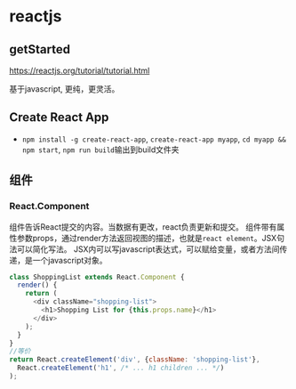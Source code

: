 # reactjs

## getStarted

<https://reactjs.org/tutorial/tutorial.html>

基于javascript, 更纯，更灵活。

## Create React App

+ `npm install -g create-react-app`, `create-react-app myapp`, `cd myapp && npm start`, `npm run build`输出到build文件夹

## 组件

### React.Component

组件告诉React提交的内容。当数据有更改，react负责更新和提交。
组件带有属性参数props，通过render方法返回视图的描述，也就是`react element`。JSX句法可以简化写法。
JSX内可以写javascript表达式，可以赋给变量，或者方法间传递，是一个javascript对象。

```javascript
class ShoppingList extends React.Component {
  render() {
    return (
      <div className="shopping-list">
        <h1>Shopping List for {this.props.name}</h1>
      </div>
    );
  }
}
//等价
return React.createElement('div', {className: 'shopping-list'},
  React.createElement('h1', /* ... h1 children ... */)
);
```